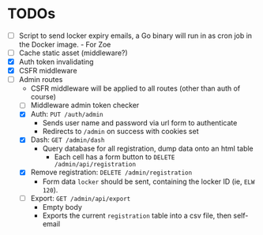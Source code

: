# TODOs

- [ ] Script to send locker expiry emails, a Go binary will run in as cron job
      in the Docker image. - For Zoe
- [ ] Cache static asset (middleware?)
- [x] Auth token invalidating
- [x] CSFR middleware
- [ ] Admin routes
  - CSFR middleware will be applied to all routes (other than auth of course)
  - [ ] Middleware admin token checker
  - [x] Auth: `PUT /auth/admin`
    - Sends user name and password via url form to authenticate
    - Redirects to `/admin` on success with cookies set
  - [x] Dash: `GET /admin/dash`
    - Query database for all registration, dump data onto an html table
      - Each cell has a form button to `DELETE /admin/api/registration`
  - [x] Remove registration: `DELETE /admin/registration`
    - Form data `locker` should be sent, containing the locker ID (ie, `ELW 120`).
  - [ ] Export: `GET /admin/api/export`
    - Empty body
    - Exports the current `registration` table into a csv file, then self-email
